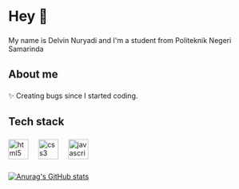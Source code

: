<h1 align="left">Hey 👋</h1>

###

<p align="left">My name is Delvin Nuryadi and I'm a student from Politeknik Negeri Samarinda</p>

###

<h2 align="left">About me</h2>

###

<p align="left">✨ Creating bugs since I started coding.</p>

###

<h2 align="left">Tech stack</h2>

###

<div align="left">

  <img src="https://cdn.jsdelivr.net/gh/devicons/devicon/icons/html5/html5-original.svg" height="40" alt="html5 logo"  />
  <img width="12" />
  <img src="https://cdn.jsdelivr.net/gh/devicons/devicon/icons/css3/css3-original.svg" height="40" alt="css3 logo"  />
  <img width="12" />
  <img src="https://cdn.jsdelivr.net/gh/devicons/devicon/icons/javascript/javascript-original.svg" height="40" alt="javascript logo"  />
  <img width="12" />

</div>

###

[![Anurag's GitHub stats](https://github-readme-stats.vercel.app/api?username=DelvinNuryadi)](https://github.com/anuraghazra/github-readme-stats)
